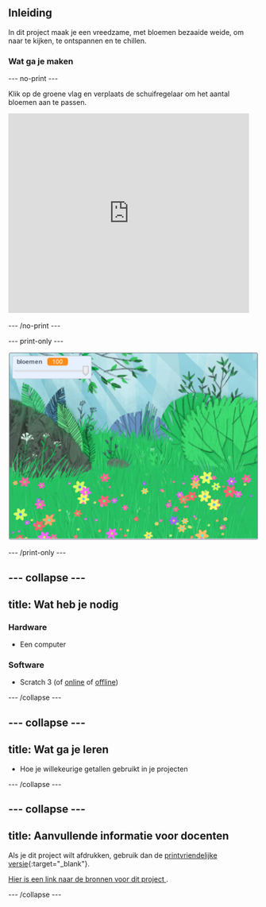 ## Inleiding

In dit project maak je een vreedzame, met bloemen bezaaide weide, om naar te kijken, te ontspannen en te chillen.

### Wat ga je maken

--- no-print ---

Klik op de groene vlag en verplaats de schuifregelaar om het aantal bloemen aan te passen.

<div>
<iframe src="https://scratch.mit.edu/projects/392040712/embed" allowtransparency="true" width="485" height="402" frameborder="0" scrolling="no" allowfullscreen></iframe>
</div>

--- /no-print ---

--- print-only ---

![Voltooid project](images/banner.png)

--- /print-only ---

--- collapse ---
---
title: Wat heb je nodig
---

### Hardware

- Een computer

### Software

+ Scratch 3 (of [online](http://rpf.io/scratchon) of [offline](http://rpf.io/scratchoff))

--- /collapse ---

--- collapse ---
---
title: Wat ga je leren
---

- Hoe je willekeurige getallen gebruikt in je projecten

--- /collapse ---

--- collapse ---
---
title: Aanvullende informatie voor docenten
---

Als je dit project wilt afdrukken, gebruik dan de [printvriendelijke versie](https://projects.raspberrypi.org/en/projects/mindful-meadow/print){:target="_blank"}.

[ Hier is een link naar de bronnen voor dit project ](http://rpf.io/p/en/mindful-meadow-get).

--- /collapse ---
